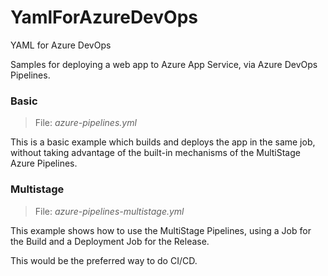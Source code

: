 # YamlForAzureDevOps
YAML for Azure DevOps

Samples for deploying a web app to Azure App Service, via Azure DevOps Pipelines. 

### Basic

> File: _azure-pipelines.yml_

This is a basic example which builds and deploys the app in the same job, without taking advantage of the built-in mechanisms of the MultiStage Azure Pipelines.

### Multistage

> File: _azure-pipelines-multistage.yml_

This example shows how to use the MultiStage Pipelines, using a Job for the Build and a Deployment Job for the Release.

This would be the preferred way to do CI/CD.

